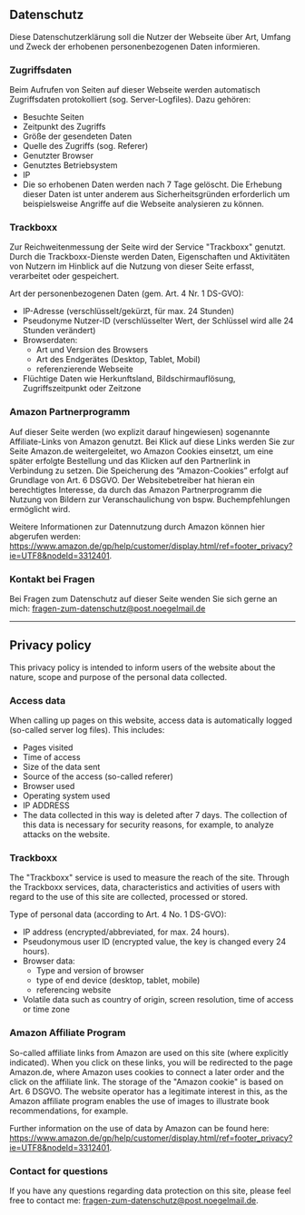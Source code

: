 ## Datenschutz
Diese Datenschutzerklärung soll die Nutzer der Webseite über Art, Umfang und Zweck der erhobenen personenbezogenen Daten informieren.

### Zugriffsdaten
Beim Aufrufen von Seiten auf dieser Webseite werden automatisch Zugriffsdaten protokolliert (sog. Server-Logfiles). Dazu gehören:

- Besuchte Seiten
- Zeitpunkt des Zugriffs
- Größe der gesendeten Daten
- Quelle des Zugriffs (sog. Referer)
- Genutzter Browser
- Genutztes Betriebsystem
- IP
- Die so erhobenen Daten werden nach 7 Tage gelöscht. Die Erhebung dieser Daten ist unter anderem aus Sicherheitsgründen erforderlich um beispielsweise Angriffe auf die Webseite analysieren zu können.

### Trackboxx
Zur Reichweitenmessung der Seite wird der Service "Trackboxx" genutzt. Durch die Trackboxx-Dienste werden Daten, Eigenschaften
und Aktivitäten von Nutzern im Hinblick auf die Nutzung von dieser Seite erfasst, verarbeitet oder gespeichert.

Art der personenbezogenen Daten (gem. Art. 4 Nr. 1 DS-GVO):
- IP-Adresse (verschlüsselt/gekürzt, für max. 24 Stunden)
- Pseudonyme Nutzer-ID (verschlüsselter Wert, der Schlüssel wird alle 24 Stunden verändert)
- Browserdaten:
  - Art und Version des Browsers
  - Art des Endgerätes (Desktop, Tablet, Mobil)
  - referenzierende Webseite
- Flüchtige Daten wie Herkunftsland, Bildschirmauflösung, Zugriffszeitpunkt oder Zeitzone

### Amazon Partnerprogramm
Auf dieser Seite werden (wo explizit darauf hingewiesen) sogenannte Affiliate-Links von Amazon genutzt. Bei Klick auf diese Links werden Sie zur Seite Amazon.de weitergeleitet, wo Amazon Cookies einsetzt, um eine später erfolgte Bestellung und das Klicken auf den Partnerlink in Verbindung zu setzen. Die Speicherung des “Amazon-Cookies” erfolgt auf Grundlage von Art. 6 DSGVO. Der Websitebetreiber hat hieran ein berechtigtes Interesse, da durch das Amazon Partnerprogramm die Nutzung von Bildern zur Veranschaulichung von bspw. Buchempfehlungen ermöglicht wird.

Weitere Informationen zur Datennutzung durch Amazon können hier abgerufen werden: https://www.amazon.de/gp/help/customer/display.html/ref=footer_privacy?ie=UTF8&nodeId=3312401.

### Kontakt bei Fragen
Bei Fragen zum Datenschutz auf dieser Seite wenden Sie sich gerne an mich: fragen-zum-datenschutz@post.noegelmail.de

---

## Privacy policy
This privacy policy is intended to inform users of the website about the nature, scope and purpose of the personal data collected.

### Access data
When calling up pages on this website, access data is automatically logged (so-called server log files). This includes:

- Pages visited
- Time of access
- Size of the data sent
- Source of the access (so-called referer)
- Browser used
- Operating system used
- IP ADDRESS
- The data collected in this way is deleted after 7 days. The collection of this data is necessary for security reasons, for example, to analyze attacks on the website.

### Trackboxx
The "Trackboxx" service is used to measure the reach of the site. Through the Trackboxx services, data, characteristics
and activities of users with regard to the use of this site are collected, processed or stored.

Type of personal data (according to Art. 4 No. 1 DS-GVO):
- IP address (encrypted/abbreviated, for max. 24 hours).
- Pseudonymous user ID (encrypted value, the key is changed every 24 hours).
- Browser data:
  - Type and version of browser
  - type of end device (desktop, tablet, mobile)
  - referencing website
- Volatile data such as country of origin, screen resolution, time of access or time zone

### Amazon Affiliate Program
So-called affiliate links from Amazon are used on this site (where explicitly indicated). When you click on these links, you will be redirected to the page Amazon.de, where Amazon uses cookies to connect a later order and the click on the affiliate link. The storage of the "Amazon cookie" is based on Art. 6 DSGVO. The website operator has a legitimate interest in this, as the Amazon affiliate program enables the use of images to illustrate book recommendations, for example.

Further information on the use of data by Amazon can be found here: https://www.amazon.de/gp/help/customer/display.html/ref=footer_privacy?ie=UTF8&nodeId=3312401.

### Contact for questions
If you have any questions regarding data protection on this site, please feel free to contact me: fragen-zum-datenschutz@post.noegelmail.de.